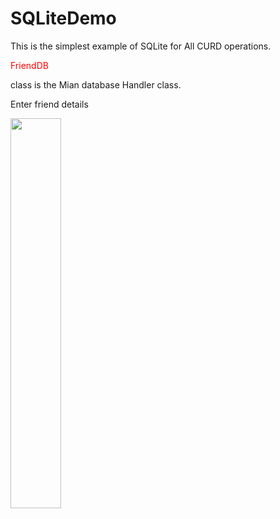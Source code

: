 # SQLiteDemo
This is the simplest example of SQLite for All CURD operations.

<p style='color:red'>FriendDB</p> class is the Mian database Handler class.



Enter friend details

<img  src="https://github.com/sunilparmar04/SQLiteDemo/blob/master/ScreenShots/output.png " width="40%">

